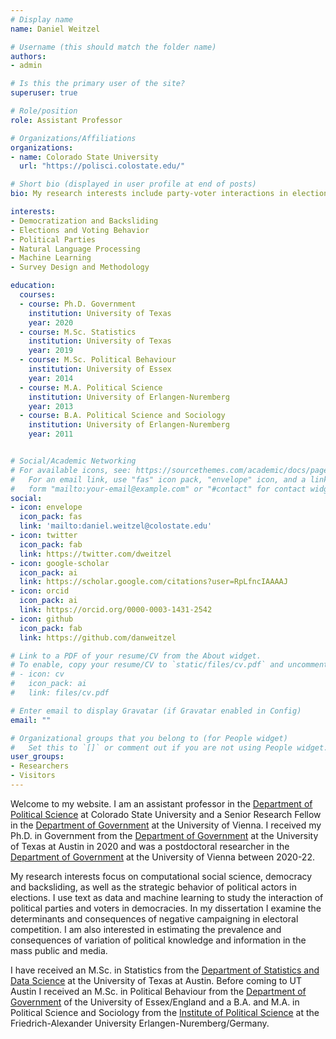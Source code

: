 ```yaml
---
# Display name
name: Daniel Weitzel

# Username (this should match the folder name)
authors:
- admin

# Is this the primary user of the site?
superuser: true

# Role/position
role: Assistant Professor

# Organizations/Affiliations
organizations:
- name: Colorado State University
  url: "https://polisci.colostate.edu/"

# Short bio (displayed in user profile at end of posts)
bio: My research interests include party-voter interactions in elections and quantitative and computational methods.

interests:
- Democratization and Backsliding
- Elections and Voting Behavior
- Political Parties
- Natural Language Processing
- Machine Learning
- Survey Design and Methodology

education:
  courses:
  - course: Ph.D. Government
    institution: University of Texas
    year: 2020
  - course: M.Sc. Statistics
    institution: University of Texas
    year: 2019
  - course: M.Sc. Political Behaviour
    institution: University of Essex
    year: 2014
  - course: M.A. Political Science
    institution: University of Erlangen-Nuremberg
    year: 2013
  - course: B.A. Political Science and Sociology
    institution: University of Erlangen-Nuremberg
    year: 2011


# Social/Academic Networking
# For available icons, see: https://sourcethemes.com/academic/docs/page-builder/#icons
#   For an email link, use "fas" icon pack, "envelope" icon, and a link in the
#   form "mailto:your-email@example.com" or "#contact" for contact widget.
social:
- icon: envelope
  icon_pack: fas
  link: 'mailto:daniel.weitzel@colostate.edu'
- icon: twitter
  icon_pack: fab
  link: https://twitter.com/dweitzel
- icon: google-scholar
  icon_pack: ai
  link: https://scholar.google.com/citations?user=RpLfncIAAAAJ
- icon: orcid
  icon_pack: ai
  link: https://orcid.org/0000-0003-1431-2542
- icon: github
  icon_pack: fab
  link: https://github.com/danweitzel

# Link to a PDF of your resume/CV from the About widget.
# To enable, copy your resume/CV to `static/files/cv.pdf` and uncomment the lines below.
# - icon: cv
#   icon_pack: ai
#   link: files/cv.pdf

# Enter email to display Gravatar (if Gravatar enabled in Config)
email: ""

# Organizational groups that you belong to (for People widget)
#   Set this to `[]` or comment out if you are not using People widget.
user_groups:
- Researchers
- Visitors
---
```


Welcome to my website. I am an assistant professor in the [Department of Political Science](https://polisci.colostate.edu/) at Colorado State University and a Senior Research Fellow  in the [Department of Government](https://staatswissenschaft.univie.ac.at/en/page/3/) at the University of Vienna. I received my Ph.D. in Government from the [Department of Government](https://liberalarts.utexas.edu/government/) at the University of Texas at Austin in 2020 and was a postdoctoral researcher in the [Department of Government](https://staatswissenschaft.univie.ac.at/en/page/3/) at the University of Vienna between 2020-22.

My research interests focus on computational social science, democracy and backsliding, as well as the strategic behavior of political actors in elections. I use text as data and machine learning to study the interaction of political parties and voters in democracies. In my dissertation I examine the determinants and consequences of negative campaigning in electoral competition. I am also interested in estimating the prevalence and consequences of variation of political knowledge and information in the mass public and media.

I have received an M.Sc. in Statistics from the [Department of Statistics and Data Science](https://stat.utexas.edu/) at the University of Texas at Austin. Before coming to UT Austin I received an M.Sc. in Political Behaviour from the [Department of Government](https://www.essex.ac.uk/departments/government) of the University of Essex/England and a B.A. and M.A. in Political Science and Sociology from the [Institute of Political Science](https://www.pol.phil.fau.eu/) at the Friedrich-Alexander University Erlangen-Nuremberg/Germany.
